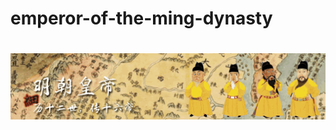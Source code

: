 # emperor-of-the-ming-dynasty

<h1 align="center">
  <img src="./assets/images/banner.gif" alt="明朝16帝">
</h1>
